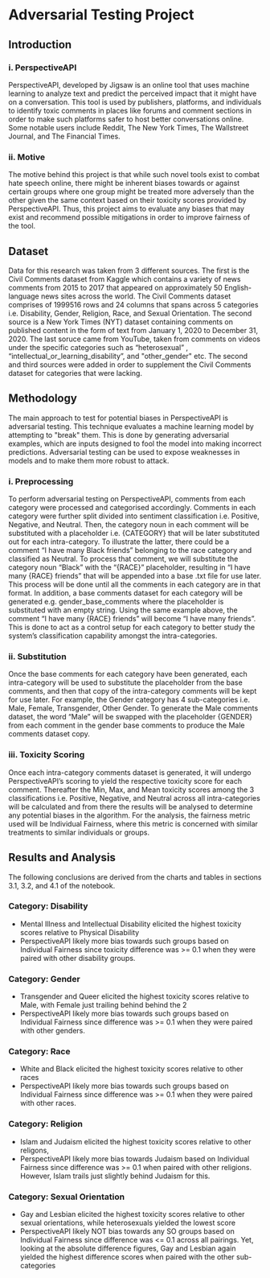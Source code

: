 # Adversarial Testing Project

## Introduction

### i. PerspectiveAPI
PerspectiveAPI, developed by Jigsaw is an online tool that uses machine learning to analyze text and predict the perceived impact that it might have on a conversation. This tool is used by publishers, platforms, and individuals to identify toxic comments in places like forums and comment sections in order to make such platforms safer to host better conversations online. Some notable users include Reddit, The New York Times, The Wallstreet Journal, and The Financial Times.  

### ii. Motive
The motive behind this project is that while such novel tools exist to combat hate speech online, there might be inherent biases towards or against certain groups where one group might be treated more adversely than the other given the same context based on their toxicity scores provided by PerspectiveAPI. Thus, this project aims to evaluate any biases that may exist and recommend possible mitigations in order to improve fairness of the tool. 

## Dataset
Data for this research was taken from 3 different sources. The first is the Civil Comments dataset from Kaggle which contains a variety of news comments from 2015 to 2017 that appeared on approximately 50 English-language news sites across the world. The Civil Comments dataset comprises of 1999516 rows and 24 columns that spans across 5 categories i.e. Disability, Gender, Religion, Race, and Sexual Orientation. The second source is a New York Times (NYT) dataset containing comments on published content in the form of text from January 1, 2020 to December 31, 2020. The last soruce came from YouTube, taken from comments on videos under the specific categories such as “heterosexual” , “intellectual_or_learning_disability”, and "other_gender" etc. The second and third sources were added in order to supplement the Civil Comments dataset for categories that were lacking.

## Methodology

The main approach to test for potential biases in PerspectiveAPI is adversarial testing. This technique evaluates a machine learning model by attempting to "break" them. This is done by generating adversarial examples, which are inputs designed to fool the model into making incorrect predictions. Adversarial testing can be used to expose weaknesses in models and to make them more robust to attack.

### i. Preprocessing
To perform adversarial testing on PerspectiveAPI, comments from each category were processed and categorised accordingly. Comments in each category were further split divided into sentiment classification i.e. Positive, Negative, and Neutral. Then, the category noun in each comment will be substituted with a placeholder i.e. {CATEGORY} that will be later substituted out for each intra-category. To illustrate the latter, there could be a comment “I have many Black friends” belonging to the race category and classified as Neutral. To process that comment, we will substitute the category noun “Black” with the “{RACE}” placeholder, resulting in “I have many {RACE} friends” that will be appended into a base .txt file for use later. This process will be done until all the comments in each category are in that format. In addition, a base comments dataset for each category will be generated e.g. gender_base_comments where the placeholder is substituted with an empty string. Using the same example above, the comment “I have many {RACE} friends” will become “I have many friends”. This is done to act as a control setup for each category to better study the system’s classification capability amongst the intra-categories.   

### ii. Substitution
Once the base comments for each category have been generated, each intra-category will be used to substitute the placeholder from the base comments, and then that copy of the intra-category comments will be kept for use later. For example, the Gender category has 4 sub-categories i.e. Male, Female, Transgender, Other Gender. To generate the Male comments dataset, the word “Male” will be swapped with the placeholder {GENDER} from each comment in the gender base comments to produce the Male comments dataset copy. 

### iii. Toxicity Scoring
Once each intra-category comments dataset is generated, it will undergo PerspectiveAPI’s scoring to yield the respective toxicity score for each comment. Thereafter the Min, Max, and Mean toxicity scores among the 3 classifications i.e. Positive, Negative, and Neutral across all intra-categories will be calculated and from there the results will be analysed to determine any potential biases in the algorithm. For the analysis, the fairness metric used will be Individual Fairness, where this metric is concerned with similar treatments to similar individuals or groups.

## Results and Analysis
The following conclusions are derived from the charts and tables in sections 3.1, 3.2, and 4.1 of the notebook. 
### Category: Disability
- Mental Illness and Intellectual Disability elicited the highest toxicity scores relative to Physical Disability
- PerspectiveAPI likely more bias towards such groups based on Individual Fairness since toxicity difference was >= 0.1 when they were paired with other disability groups. 

### Category: Gender
- Transgender and Queer elicited the highest toxicity scores relative to Male, with Female just trailing behind behind the 2
- PerspectiveAPI likely more bias towards such groups based on Individual Fairness since difference was >= 0.1 when they were paired with other genders.

### Category: Race
- White and Black elicited the highest toxicity scores relative to other races
- PerspectiveAPI likely more bias towards such groups based on Individual Fairness since difference was >= 0.1 when they were paired with other races.

### Category: Religion
- Islam and Judaism elicited the highest toxicity scores relative to other religons, 
- PerspectiveAPI likely more bias towards Judaism based on Individual Fairness since difference was >= 0.1 when paired with other religions. However, Islam trails just slightly behind Judaism for this. 

### Category: Sexual Orientation
- Gay and Lesbian elicited the highest toxicity scores relative to other sexual orientations, while heterosexuals yielded the lowest score
- PerspectiveAPI likely NOT bias towards any SO groups based on Individual Fairness since difference was <= 0.1 across all pairings. Yet, looking at the absolute difference figures, Gay and Lesbian again yielded the highest difference scores when paired with the other sub-categories

